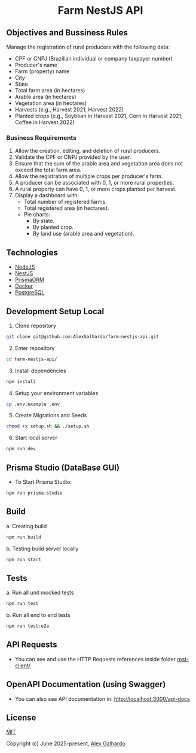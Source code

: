 <h1 align="center">Farm NestJS API</h1>

## Objectives and Bussiness Rules

Manage the registration of rural producers with the following data:

- CPF or CNPJ (Brazilian individual or company taxpayer number)  
- Producer's name  
- Farm (property) name  
- City  
- State  
- Total farm area (in hectares)  
- Arable area (in hectares)  
- Vegetation area (in hectares)  
- Harvests (e.g., Harvest 2021, Harvest 2022)  
- Planted crops (e.g., Soybean in Harvest 2021, Corn in Harvest 2021, Coffee in Harvest 2022)

### **Business Requirements**

1. Allow the creation, editing, and deletion of rural producers.  
2. Validate the CPF or CNPJ provided by the user.  
3. Ensure that the sum of the arable area and vegetation area does not exceed the total farm area.  
4. Allow the registration of multiple crops per producer's farm.  
5. A producer can be associated with 0, 1, or more rural properties.  
6. A rural property can have 0, 1, or more crops planted per harvest.  
7. Display a dashboard with:
   - Total number of registered farms.  
   - Total registered area (in hectares).  
   - Pie charts:
     - By state.  
     - By planted crop.  
     - By land use (arable area and vegetation).

## Technologies

- [NodeJS](https://nodejs.org/en)
- [NestJS](https://nestjs.com/)
- [PrismaORM](https://www.prisma.io/)
- [Docker](https://docs.docker.com/)
- [PostgreSQL](https://www.postgresql.org/)

## Development Setup Local

1. Clone repository

```bash
git clone git@github.com:AlexGalhardo/farm-nestjs-api.git
```

2. Enter repository

```bash
cd farm-nestjs-api/
```

3. Install dependencies

```bash
npm install
```

4. Setup your environment variables

```bash
cp .env.example .env
```

5. Create Migrations and Seeds

```bash
chmod +x setup.sh && ./setup.sh
```

6. Start local server

```bash
npm run dev
```

## Prisma Studio (DataBase GUI)

- To Start Prisma Studio:

```bash
npm run prisma:studio
```

## Build

a. Creating build

```bash
npm run build
```

b. Testing build server locally

```bash
npm run start
```

## Tests

a. Run all unit mocked tests

```bash
npm run test
```

b. Run all end to end tests

```bash
npm run test:e2e
```

## API Requests

- You can see and use the HTTP Requests references inside folder [rest-client/](rest-client/)

## OpenAPI Documentation (using Swagger)

- You can also see  API documentation in: <http://localhost:3000/api-docs>

## License

[MIT](http://opensource.org/licenses/MIT)

Copyright (c) June 2025-present, [Alex Galhardo](https://github.com/AlexGalhardo)
